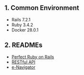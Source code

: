 ## 1. Common Environment

- Rails 7.2.1
- Ruby 3.4.2
- Docker 28.0.1

## 2. READMEs

- [Perfect Ruby on Rails](./perfect-ruby-on-rails/README.md)
- [RESTful API](./restful-api/README.md)
- [e-Navigator](./e-navigator/README.md)

